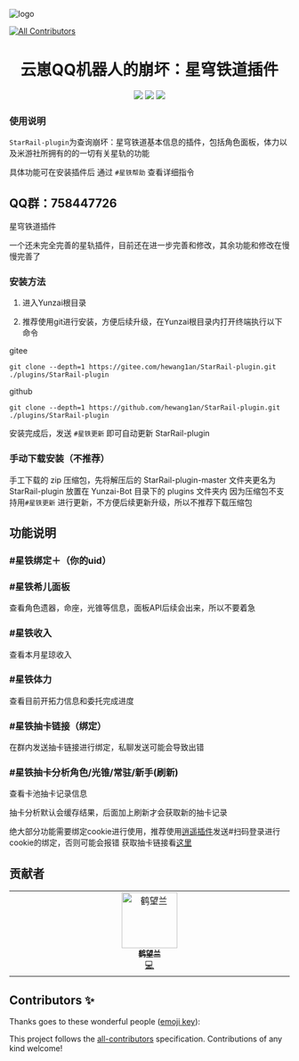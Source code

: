 ![logo](https://user-images.githubusercontent.com/21212372/235622221-7c5a5721-784b-4a31-9b24-60c88663548f.png)
<!-- ALL-CONTRIBUTORS-BADGE:START - Do not remove or modify this section -->
[![All Contributors](https://img.shields.io/badge/all_contributors-1-orange.svg?style=flat-square)](#contributors-)
<!-- ALL-CONTRIBUTORS-BADGE:END -->

<div align=center> <h1>云崽QQ机器人的崩坏：星穹铁道插件</h1> </div>
<div align=center>
 <img src ="https://img.shields.io/github/issues/hewang1an/StarRail-plugin?logo=github"/>
<img src ="https://img.shields.io/github/license/hewang1an/StarRail-plugin"/>
<!-- <img src ="https://img.shields.io/github/v/tag/hewang1an/StarRail-plugin?label=latest%20version&logo=github"/> -->
<img src ="https://img.shields.io/github/languages/top/hewang1an/StarRail-plugin?logo=github"/>
</div>

### 使用说明

`StarRail-plugin`为查询崩坏：星穹铁道基本信息的插件，包括角色面板，体力以及米游社所拥有的的一切有关星轨的功能

具体功能可在安装插件后 通过 `#星铁帮助` 查看详细指令

QQ群：758447726
---
星穹铁道插件

一个还未完全完善的星轨插件，目前还在进一步完善和修改，其余功能和修改在慢慢完善了

### 安装方法

1. 进入Yunzai根目录

2. 推荐使用git进行安装，方便后续升级，在Yunzai根目录内打开终端执行以下命令

gitee
```shell
git clone --depth=1 https://gitee.com/hewang1an/StarRail-plugin.git ./plugins/StarRail-plugin
```
github
```shell
git clone --depth=1 https://github.com/hewang1an/StarRail-plugin.git ./plugins/StarRail-plugin
```

安装完成后，发送 `#星铁更新` 即可自动更新 StarRail-plugin

### 手动下载安装（不推荐）

手工下载的 zip 压缩包，先将解压后的 StarRail-plugin-master 文件夹更名为 StarRail-plugin 放置在 Yunzai-Bot 目录下的 plugins 文件夹内
因为压缩包不支持用`#星铁更新` 进行更新，不方便后续更新升级，所以不推荐下载压缩包

## 功能说明

### #星铁绑定＋（你的uid）

### #星铁希儿面板
查看角色遗器，命座，光锥等信息，面板API后续会出来，所以不要着急

### #星铁收入
查看本月星琼收入

### #星铁体力
查看目前开拓力信息和委托完成进度

### #星铁抽卡链接（绑定）
在群内发送抽卡链接进行绑定，私聊发送可能会导致出错

### #星铁抽卡分析角色/光锥/常驻/新手(刷新)
查看卡池抽卡记录信息

  抽卡分析默认会缓存结果，后面加上刷新才会获取新的抽卡记录

绝大部分功能需要绑定cookie进行使用，推荐使用[逍遥插件](https://gitee.com/Ctrlcvs/xiaoyao-cvs-plugin?_from=gitee_search)发送#扫码登录进行cookie的绑定，否则可能会报错
获取抽卡链接看[这里](https://starrailstation.com/cn/warp#import)


## 贡献者

<!-- ALL-CONTRIBUTORS-LIST:START - Do not remove or modify this section -->
<!-- prettier-ignore-start -->
<!-- markdownlint-disable -->
<table>
  <tbody>
    <tr>
      <td align="center" valign="top" width="14.28%"><a href="https://github.com/hewang1an"><img src="https://avatars.githubusercontent.com/u/125511327?v=4?s=100" width="100px;" alt="鹤望兰"/><br /><sub><b>鹤望兰</b></sub></a><br /><a href="https://github.com/SmallK111407/StarRail-plugin/commits?author=hewang1an" title="Code">💻</a></td>
    </tr>
  </tbody>
</table>

<!-- markdownlint-restore -->
<!-- prettier-ignore-end -->

<!-- ALL-CONTRIBUTORS-LIST:END -->

## Contributors ✨

Thanks goes to these wonderful people ([emoji key](https://allcontributors.org/docs/en/emoji-key)):

<!-- ALL-CONTRIBUTORS-LIST:START - Do not remove or modify this section -->
<!-- prettier-ignore-start -->
<!-- markdownlint-disable -->
<!-- markdownlint-restore -->
<!-- prettier-ignore-end -->
<!-- ALL-CONTRIBUTORS-LIST:END -->

This project follows the [all-contributors](https://github.com/all-contributors/all-contributors) specification. Contributions of any kind welcome!